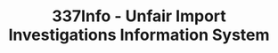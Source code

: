---
layout: default
bigquery: https://console.cloud.google.com/bigquery?p=patents-public-data&d=usitc_investigations&page=dataset&project=sheets-management-319211
citation: US International Trade Commission 337Info Unfair Import Investigations Information
  System
contributors: US International Trade Comission
cost: None
description: US International Trade Commission 337Info Unfair Import Investigations
  Information System contains data on investigations done under Section 337. Section
  337 declares the infringement of certain statutory intellectual property rights
  and other forms of unfair competition in import trade to be unlawful practices.
  Most Section 337 investigations involve allegations of patent or registered trademark
  infringement.
documentation: FAQ and tutorial available on the site
last_edit: Mon, 04 Apr 2022 19:10:40 GMT
location: https://pubapps2.usitc.gov/337external/
maintained_by: US International Trade Comission
schema_fields: '[''investigationType'', ''issueDateOtherNonFinal'', ''reportingRequirements'',
  ''cafcAppeals'', ''investigationTermDate'', ''endDateMarkmanHearing'', ''actualEndDateEvidHear'',
  ''id'', ''teoIdIssueDate'', ''finalDetViolation'', ''finalIdOnViolationDue'', ''dateComplaintFiled'',
  ''investigationNo'', ''dateOfPublicationFrNotice'', ''finalIdOnViolationIssue'',
  ''gcAttorney'', ''targetDate'', ''patentNumber'', ''ouiiParticipation'', ''startDateMarkmanHearing'',
  ''patentNumbers'', ''teoProceedingInvolved'', ''title'', ''currentStatus'', ''actualStartDateEvidHear'',
  ''complainant'', ''scheduledEndDateEvidHear'', ''dateCreated'', ''htsNumbers'',
  ''teoIdDueDate'', ''markmanHearing'', ''scheduledStartDateEvidHear'', ''copyrightNumbers'',
  ''lastUpdated'', ''invUnfairAct'', ''ouiiAttorney'', ''internalRemand'', ''aljAssigned'',
  ''docketNo'', ''finalDetNoViolation'', ''trademarkNumbers'', ''currentActiveALJ'',
  ''teoReliefGranted'', ''publication_number'', ''respondent'']'
shortname: unfair_import_investigations
tags:
- import
- legal
- trade
timeframe: 2008-2021 (prior to 2008 downloadable as a JSON file)
title: 337Info - Unfair Import Investigations Information System
uuid: 2721f5ec-e599-4890-9265-9706719fc71e
---
